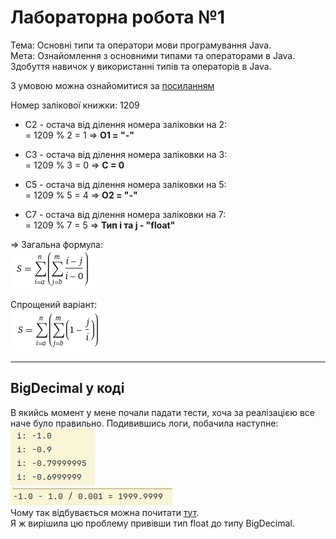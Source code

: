 # Лабораторна робота №1

Тема:
Основні типи та оператори мови програмування Java.  
Мета:
Ознайомлення з основними типами та операторами в Java. Здобуття навичок у використанні типів та операторів в Java.

З умовою можна ознайомитися за [посиланням](https://asdjonok.github.io/OOP-SITE/)

Номер залікової книжки: 1209  
- С2 - остача від ділення номера заліковки на 2:   
= 1209 % 2 = 1 => **O1 = "-"**    

- С3 - остача від ділення номера заліковки на 3:  
= 1209 % 3 = 0 => **C = 0** 
  
- С5 - остача від ділення номера заліковки на 5:  
= 1209 % 5 = 4 => **O2 = "-"**
  
- С7 - остача від ділення номера заліковки на 7:  
= 1209 % 7 = 5 => **Тип i та j - "float"**  

=> Загальна формула:  
![formula.png](./src/main/res/images/formula.png)
  
Спрощений варіант:  
![formula_final.png](./src/main/res/images/formula_final.png)


---
## BigDecimal у коді
В якийсь момент у мене почали падати тести, хоча за реалізацією все наче було правильно. Подивившись логи, побачила наступне:  
![whyBigDecimal1](./src/main/res/images/whyBigDecimal1.png)  
![whyBigDecimal2](./src/main/res/images/whyBigDecimal2.png)  
Чому так відбувається можна почитати [тут](https://floating-point-gui.de/).  
Я ж вирішила цю проблему привівши тип float до типу BigDecimal.  